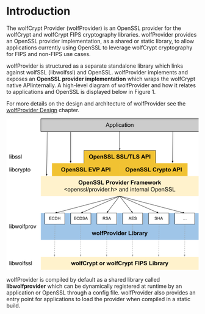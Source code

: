 # Introduction

The wolfCrypt Provider (wolfProvider) is an OpenSSL provider for the wolfCrypt and wolfCrypt FIPS cryptography libraries. wolfProvider provides an OpenSSL provider implementation, as a shared or static library, to allow applications currently using OpenSSL to leverage wolfCrypt cryptography for FIPS and non-FIPS use cases.

wolfProvider is structured as a separate standalone library which links against wolfSSL (libwolfssl) and OpenSSL. wolfProvider implements and exposes an **OpenSSL provider implementation** which wraps the wolfCrypt native APIinternally. A high-level diagram of wolfProvider and how it relates to applications and OpenSSL is displayed below in Figure 1.

For more details on the design and architecture of wolfProvider see the [wolfProvider Design](chapter09.md) chapter.


![wolfProvider Overview](png/wolfprovider_overview.png)

wolfProvider is compiled by default as a shared library called **libwolfprovider** which can be dynamically registered at runtime by an application or OpenSSL through a config file. wolfProvider also provides an entry point for applications to load the provider when compiled in a static build.
